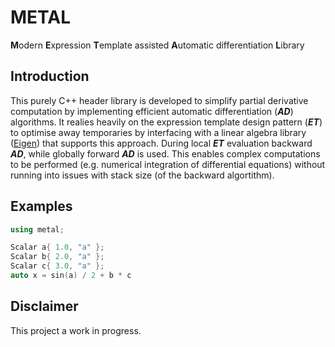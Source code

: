# METAL
**M**odern **E**xpression **T**emplate assisted **A**utomatic differentiation **L**ibrary

## Introduction

This purely C++ header library is developed to simplify partial derivative computation by implementing efficient automatic differentiation (**_AD_**) algorithms. It realies heavily on the expression template design pattern (**_ET_**) to optimise away temporaries by interfacing with a linear algebra library ([Eigen](http://eigen.tuxfamily.org/)) that supports this approach. During local **_ET_** evaluation backward **_AD_**, while globally forward **_AD_** is used. This enables complex computations to be performed (e.g. numerical integration of differential equations) without running into issues with stack size (of the backward algortithm).

## Examples

```cpp
using metal;

Scalar a{ 1.0, "a" };
Scalar b{ 2.0, "a" };
Scalar c{ 3.0, "a" };
auto x = sin(a) / 2 + b * c
```

## Disclaimer

This project a work in progress.
